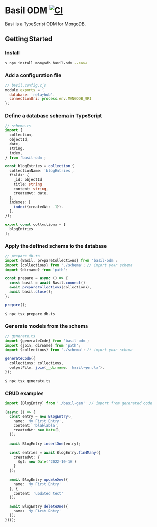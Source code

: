 # Basil ODM [![CI](https://github.com/anatoo/basil-odm/actions/workflows/ci.yaml/badge.svg?branch=main)](https://github.com/anatoo/basil-odm/actions/workflows/ci.yaml)

Basil is a TypeScript ODM for MongoDB.

## Getting Started

### Install

```bash
$ npm install mongodb basil-odm --save
```

### Add a configuration file

```javascript
// basil.config.cjs
module.exports = {
  database: 'relayhub',
  connectionUri: process.env.MONGODB_URI
};
```

### Define a database schema in TypeScript

```typescript
// schema.ts
import {
  collection,
  objectId,
  date,
  string,
  index,
} from 'basil-odm';

const blogEntries = collection({
  collectionName: 'blogEntries',
  fields: {
    _id: objectId,
    title: string,
    content: string,
    createdAt: date,
  },
  indexes: [
    index({createdAt: -1}),
  ],
});

export const collections = [
  blogEntries
];
```

### Apply the defined schema to the database

```typescript
// prepare-db.ts
import {Basil, prepareCollections} from 'basil-odm';
import {collections} from './schema'; // import your schema
import {dirname} from 'path';

const prepare = async () => {
  const basil = await Basil.connect();
  await prepareCollections(collections);
  await basil.close();
};

prepare();
```

```bash
$ npx tsx prepare-db.ts
```

### Generate models from the schema

```typescript
// generate.ts
import {generateCode} from 'basil-odm';
import {join, dirname} from 'path';
import {collections} from './schema'; // import your schema

generateCode({
  collections: collections,
  outputFile: join(__dirname, 'basil-gen.ts'),
});
```

```bash
$ npx tsx generate.ts
```

### CRUD examples

```typescript
import {BlogEntry} from './basil-gen'; // import from generated code

(async () => {
  const entry = new BlogEntry({
    name: 'My First Entry',
    content: 'blablabla',
    createdAt: new Date(),
  });
  
  await BlogEntry.insertOne(entry);
  
  const entries = await BlogEntry.findMany({
    createdAt: {
      $gt: new Date('2022-10-10')
    }
  });
  
  await BlogEntry.updateOne({
    name: 'My First Entry'
  }, {
    content: 'updated text'
  });

  await BlogEntry.deleteOne({
    name: 'My First Entry'
  });
})();
```
